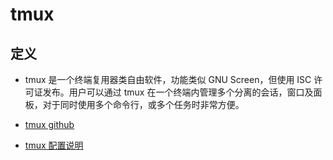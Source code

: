 # tmux

## 定义

- tmux 是一个终端复用器类自由软件，功能类似 GNU Screen，但使用 ISC 许可证发布。用户可以通过 tmux 在一个终端内管理多个分离的会话，窗口及面板，对于同时使用多个命令行，或多个任务时非常方便。

- [tmux github](https://github.com/tmux/tmux)

- [tmux 配置说明](https://github.com/tmux/tmux/wiki/Getting-Started#configuring-tmux)
